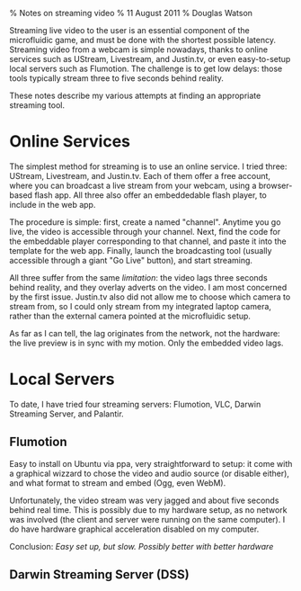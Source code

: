 % Notes on streaming video
% 11 August 2011
% Douglas Watson

Streaming live video to the user is an essential component of the microfluidic game, and must be done with the shortest possible latency. Streaming video from a webcam is simple nowadays, thanks to online services such as UStream, Livestream, and Justin.tv, or even easy-to-setup local servers such as Flumotion. The challenge is to get low delays: those tools typically stream three to five seconds behind reality.

These notes describe my various attempts at finding an appropriate streaming tool.

Online Services
===============

The simplest method for streaming is to use an online service. I tried three: UStream, Livestream, and Justin.tv. Each of them offer a free account, where you can broadcast a live stream from your webcam, using a browser-based flash app. All three also offer an embeddedable flash player, to include in the web app.

The procedure is simple: first, create a named "channel". Anytime you go live, the video is accessible through your channel. Next, find the code for the embeddable player corresponding to that channel, and paste it into the template for the web app. Finally, launch the broadcasting tool (usually accessible through a giant "Go Live" button), and start streaming.

All three suffer from the same *limitation*: the video lags three seconds behind reality, and they overlay adverts on the video. I am most concerned by the first issue. Justin.tv also did not allow me to choose which camera to stream from, so I could only stream from my integrated laptop camera, rather than the external camera pointed at the microfluidic setup.

As far as I can tell, the lag originates from the network, not the hardware: the live preview is in sync with my motion. Only the embedded video lags.


Local Servers
=============

To date, I have tried four streaming servers: Flumotion, VLC, Darwin Streaming Server, and Palantir.

Flumotion
---------

Easy to install on Ubuntu via ppa, very straightforward to setup: it come with a graphical wizzard to chose the video and audio source (or disable either), and what format to stream and embed (Ogg, even WebM).

Unfortunately, the video stream was very jagged and about five seconds behind real time. This is possibly due to my hardware setup, as no network was involved (the client and server were running on the same computer). I do have hardware graphical acceleration disabled on my computer.

Conclusion: *Easy set up, but slow. Possibly better with better hardware*

Darwin Streaming Server (DSS)
-----------------------------
